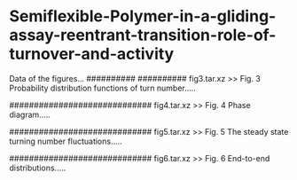 # Semiflexible-Polymer-in-a-gliding-assay-reentrant-transition-role-of-turnover-and-activity


Data of the figures...
##########
##########
fig3.tar.xz >> Fig. 3 Probability distribution functions of turn number.....


#############################
fig4.tar.xz >> Fig. 4 Phase diagram.....


#############################
fig5.tar.xz >> Fig. 5 The steady state turning number fluctuations.....


#############################
fig6.tar.xz >> Fig. 6 End-to-end distributions.....
